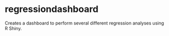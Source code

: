 # regressiondashboard
Creates a dashboard to perform several different regression analyses using R Shiny.
